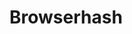 # Browserhash

<link rel="stylesheet" href="https://cdnjs.cloudflare.com/ajax/libs/highlight.js/9.12.0/styles/tomorrow-night-bright.min.css">
<script src="https://cdnjs.cloudflare.com/ajax/libs/highlight.js/9.12.0/highlight.min.js"></script>
<script src="dist/browserhash.min.js"></script>

<div class="result"></div>

<script>
    var wrapper = document.querySelector('.result');
    var append = function (object) {
        var pre = document.createElement('pre');
        var code = document.createElement('code');
        code.className = 'json';
        code.innerHTML = JSON.stringify(object, null, 2);
        pre.appendChild(code);
        wrapper.appendChild(pre);
        hljs.highlightBlock(code);
    };
    var start = new Date().getTime();
    BrowserHash.then(function(data){
        append({
            time:String((new Date().getTime()-start)).concat(' ms')
        })
        append(data);
    });
</script>

